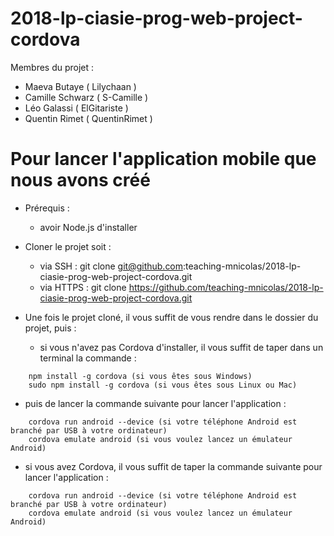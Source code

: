 # 2018-lp-ciasie-prog-web-project-cordova
Membres du projet :
- Maeva Butaye    ( Lilychaan )
- Camille Schwarz ( S-Camille )
- Léo Galassi     ( ElGitariste )
- Quentin Rimet   ( QuentinRimet )

# Pour lancer l'application mobile que nous avons créé
* Prérequis :
    - avoir Node.js d'installer
* Cloner le projet soit :
    - via SSH : git clone git@github.com:teaching-mnicolas/2018-lp-ciasie-prog-web-project-cordova.git
    - via HTTPS : git clone https://github.com/teaching-mnicolas/2018-lp-ciasie-prog-web-project-cordova.git

* Une fois le projet cloné, il vous suffit de vous rendre dans le dossier du projet, puis :
    - si vous n'avez pas Cordova d'installer, il vous suffit de taper dans un terminal la commande :
```
    npm install -g cordova (si vous êtes sous Windows)
    sudo npm install -g cordova (si vous êtes sous Linux ou Mac)
```
- puis de lancer la commande suivante pour lancer l'application :
```
    cordova run android --device (si votre téléphone Android est branché par USB à votre ordinateur)
    cordova emulate android (si vous voulez lancez un émulateur Android)
```
- si vous avez Cordova, il vous suffit de taper la commande suivante pour lancer l'application :
```
    cordova run android --device (si votre téléphone Android est branché par USB à votre ordinateur)
    cordova emulate android (si vous voulez lancez un émulateur Android)
```
